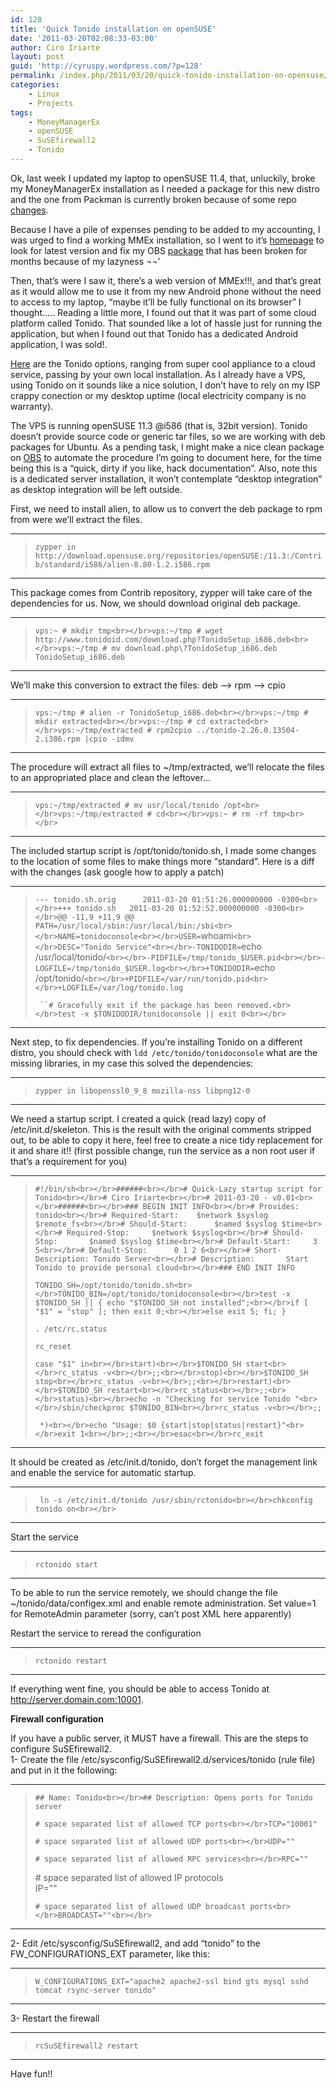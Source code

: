 ```yaml
---
id: 128
title: 'Quick Tonido installation on openSUSE'
date: '2011-03-20T02:08:33-03:00'
author: Ciro Iriarte
layout: post
guid: 'http://cyruspy.wordpress.com/?p=128'
permalink: /index.php/2011/03/20/quick-tonido-installation-on-opensuse/
categories:
    - Linux
    - Projects
tags:
    - MoneyManagerEx
    - openSUSE
    - SuSEfirewall2
    - Tonido
---
```


Ok, last week I updated my laptop to openSUSE 11.4, that, unluckily, broke my MoneyManagerEx installation as I needed a package for this new distro and the one from Packman is currently broken because of some repo [changes](http://www.mail-archive.com/packman@links2linux.de/msg05268.html).

Because I have a pile of expenses pending to be added to my accounting, I was urged to find a working MMEx installation, so I went to it’s [homepage](http://www.codelathe.com/mmex/) to look for latest version and fix my OBS [package](https://build.opensuse.org/package/show?package=moneymanagerex&project=home%3Aciriarte) that has been broken for months because of my lazyness ¬¬’

Then, that’s were I saw it, there’s a web version of MMEx!!!, and that’s great as it would allow me to use it from my new Android phone without the need to access to my laptop, “maybe it’ll be fully functional on its browser” I thought….. Reading a little more, I found out that it was part of some cloud platform called Tonido. That sounded like a lot of hassle just for running the application, but when I found out that Tonido has a dedicated Android application, I was sold!.

[Here](http://www.tonido.com/tonidocloud_what.html) are the Tonido options, ranging from super cool appliance to a cloud service, passing by your own local installation. As I already have a VPS, using Tonido on it sounds like a nice solution, I don’t have to rely on my ISP crappy conection or my desktop uptime (local electricity company is no warranty).

The VPS is running openSUSE 11.3 @i586 (that is, 32bit version). Tonido doesn’t provide source code or generic tar files, so we are working with deb packages for Ubuntu. As a pending task, I might make a nice clean package on [OBS](https://build.opensuse.org) to automate the procedure I’m going to document here, for the time being this is a “quick, dirty if you like, hack documentation”. Also, note this is a dedicated server installation, it won’t contemplate “desktop integration” as desktop integration will be left outside.

First, we need to install alien, to allow us to convert the deb package to rpm from were we’ll extract the files.

- - - - - -

> `zypper in http://download.opensuse.org/repositories/openSUSE:/11.3:/Contrib/standard/i586/alien-8.80-1.2.i586.rpm`

- - - - - -

This package comes from Contrib repository, zypper will take care of the dependencies for us. Now, we should download original deb package.

- - - - - -

> `vps:~ # mkdir tmp<br></br>vps:~/tmp # wget http://www.tonidoid.com/download.php?TonidoSetup_i686.deb<br></br>vps:~/tmp # mv download.php\?TonidoSetup_i686.deb TonidoSetup_i686.deb`

- - - - - -

We’ll make this conversion to extract the files: deb –&gt; rpm –&gt; cpio

- - - - - -

> `vps:~/tmp # alien -r TonidoSetup_i686.deb<br></br>vps:~/tmp # mkdir extracted<br></br>vps:~/tmp # cd extracted<br></br>vps:~/tmp/extracted # rpm2cpio ../tonido-2.26.0.13504-2.i386.rpm |cpio -idmv`

- - - - - -

The procedure will extract all files to ~/tmp/extracted, we’ll relocate the files to an appropriated place and clean the leftover…

- - - - - -

> `vps:~/tmp/extracted # mv usr/local/tonido /opt<br></br>vps:~/tmp/extracted # cd<br></br>vps:~ # rm -rf tmp<br></br>`

- - - - - -

The included startup script is /opt/tonido/tonido.sh, I made some changes to the location of some files to make things more “standard”. Here is a diff with the changes (ask google how to apply a patch)

- - - - - -

> `--- tonido.sh.orig      2011-03-20 01:51:26.000000000 -0300<br></br>+++ tonido.sh   2011-03-20 01:52:52.000000000 -0300<br></br>@@ -11,9 +11,9 @@ PATH=/usr/local/sbin:/usr/local/bin:/sbi<br></br>NAME=tonidoconsole<br></br>USER=`whoami`<br></br>DESC="Tonido Service"<br></br>-TONIDODIR=`echo /usr/local/tonido/`<br></br>-PIDFILE=/tmp/tonido_$USER.pid<br></br>-LOGFILE=/tmp/tonido_$USER.log<br></br>+TONIDODIR=`echo /opt/tonido/`<br></br>+PIDFILE=/var/run/tonido.pid<br></br>+LOGFILE=/var/log/tonido.log`
> 
> ` ``# Gracefully exit if the package has been removed.<br></br>test -x $TONIDODIR/tonidoconsole || exit 0<br></br>`

- - - - - -

Next step, to fix dependencies. If you’re installing Tonido on a different distro, you should check with `ldd /etc/tonido/tonidoconsole` what are the missing libraries, in my case this solved the dependencies:

- - - - - -

> `zypper in libopenssl0_9_8 mozilla-nss libpng12-0`

- - - - - -

We need a startup script. I created a quick (read lazy) copy of /etc/init.d/skeleton. This is the result with the original comments stripped out, to be able to copy it here, feel free to create a nice tidy replacement for it and share it!! (first possible change, run the service as a non root user if that’s a requirement for you)

- - - - - -

> `#!/bin/sh<br></br>######<br></br># Quick-Lazy startup script for Tonido<br></br># Ciro Iriarte<br></br># 2011-03-20 - v0.01<br></br>######<br></br>### BEGIN INIT INFO<br></br># Provides:          tonido<br></br># Required-Start:    $network $syslog $remote_fs<br></br># Should-Start:      $named $syslog $time<br></br># Required-Stop:     $network $syslog<br></br># Should-Stop:       $named $syslog $time<br></br># Default-Start:     3 5<br></br># Default-Stop:      0 1 2 6<br></br># Short-Description: Tonido Server<br></br># Description:       Start Tonido to provide personal cloud<br></br>### END INIT INFO`
> 
> `TONIDO_SH=/opt/tonido/tonido.sh<br></br>TONIDO_BIN=/opt/tonido/tonidoconsole<br></br>test -x $TONIDO_SH || { echo "$TONIDO_SH not installed";<br></br>if [ "$1" = "stop" ]; then exit 0;<br></br>else exit 5; fi; }`
> 
> `. /etc/rc.status`
> 
> `rc_reset`
> 
> `case "$1" in<br></br>start)<br></br>$TONIDO_SH start<br></br>rc_status -v<br></br>;;<br></br>stop)<br></br>$TONIDO_SH stop<br></br>rc_status -v<br></br>;;<br></br>restart)<br></br>$TONIDO_SH restart<br></br>rc_status<br></br>;;<br></br>status)<br></br>echo -n "Checking for service Tonido "<br></br>/sbin/checkproc $TONIDO_BIN<br></br>rc_status -v<br></br>;;`
> 
> ` *)<br></br>echo "Usage: $0 {start|stop|status|restart}"<br></br>exit 1<br></br>;;<br></br>esac<br></br>rc_exit`

- - - - - -

It should be created as /etc/init.d/tonido, don’t forget the management link and enable the service for automatic startup.

- - - - - -

> ` ln -s /etc/init.d/tonido /usr/sbin/rctonido<br></br>chkconfig tonido on<br></br>`

- - - - - -

Start the service

- - - - - -

> `rctonido start`

- - - - - -

To be able to run the service remotely, we should change the file ~/tonido/data/configex.xml and enable remote administration. Set value=1 for RemoteAdmin parameter (sorry, can’t post XML here apparently)

Restart the service to reread the configuration

- - - - - -

> `rctonido restart`

- - - - - -

If everything went fine, you should be able to access Tonido at http://server.domain.com:10001.

**Firewall configuration**

If you have a public server, it MUST have a firewall. This are the steps to configure SuSEfirewall2.  
1- Create the file /etc/sysconfig/SuSEfirewall2.d/services/tonido (rule file) and put in it the following:

- - - - - -

> `## Name: Tonido<br></br>## Description: Opens ports for Tonido server`
> 
> `# space separated list of allowed TCP ports<br></br>TCP="10001"`
> 
> `# space separated list of allowed UDP ports<br></br>UDP=""`
> 
> `# space separated list of allowed RPC services<br></br>RPC=""`
> 
> \# space separated list of allowed IP protocols  
> IP=""
> 
> `# space separated list of allowed UDP broadcast ports<br></br>BROADCAST=""<br></br>`

- - - - - -

2- Edit /etc/sysconfig/SuSEfirewall2, and add “tonido” to the FW\_CONFIGURATIONS\_EXT parameter, like this:

- - - - - -

> `W_CONFIGURATIONS_EXT="apache2 apache2-ssl bind gts mysql sshd tomcat rsync-server tonido"`

- - - - - -

3- Restart the firewall

- - - - - -

> `rcSuSEfirewall2 restart`

- - - - - -

Have fun!!